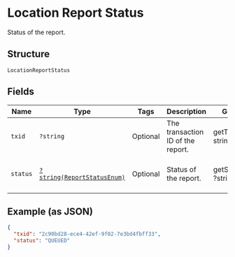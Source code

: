 
# Location Report Status

Status of the report.

## Structure

`LocationReportStatus`

## Fields

| Name | Type | Tags | Description | Getter | Setter |
|  --- | --- | --- | --- | --- | --- |
| `txid` | `?string` | Optional | The transaction ID of the report. | getTxid(): ?string | setTxid(?string txid): void |
| `status` | [`?string(ReportStatusEnum)`](../../doc/models/report-status-enum.md) | Optional | Status of the report. | getStatus(): ?string | setStatus(?string status): void |

## Example (as JSON)

```json
{
  "txid": "2c90bd28-ece4-42ef-9f02-7e3bd4fbff33",
  "status": "QUEUED"
}
```

